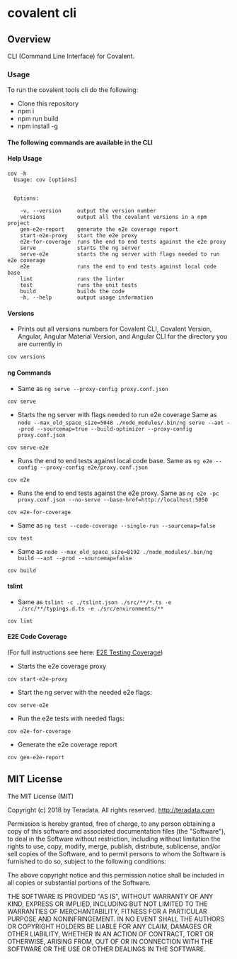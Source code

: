 # covalent cli

## Overview

CLI (Command Line Interface) for Covalent.


### Usage

To run the covalent tools cli do the following:

* Clone this repository
* npm i
* npm run build
* npm install -g

#### The following commands are available in the CLI

#### Help Usage
```
cov -h
  Usage: cov [options]


  Options:

    -v, --version     output the version number
    versions          output all the covalent versions in a npm project
    gen-e2e-report    generate the e2e coverage report
    start-e2e-proxy   start the e2e proxy
    e2e-for-coverage  runs the end to end tests against the e2e proxy
    serve             starts the ng server
    serve-e2e         starts the ng server with flags needed to run e2e coverage
    e2e               runs the end to end tests against local code base
    lint              runs the linter
    test              runs the unit tests
    build             builds the code
    -h, --help        output usage information
```

#### Versions
* Prints out all versions numbers for Covalent CLI, Covalent Version, Angular, Angular Material Version, and Angular CLI for the directory you are currently in
```
cov versions
```

#### ng Commands
* Same as `ng serve --proxy-config proxy.conf.json`
```
cov serve
```

* Starts the ng server with flags needed to run e2e coverage
Same as `node --max_old_space_size=5048 ./node_modules/.bin/ng serve --aot --prod --sourcemap=true --build-optimizer --proxy-config proxy.conf.json`
```
cov serve-e2e
```

* Runs the end to end tests against local code base. Same as `ng e2e --config --proxy-config e2e/proxy.conf.json`
```
cov e2e
```

* Runs the end to end tests against the e2e proxy. Same as `ng e2e -pc proxy.conf.json --no-serve --base-href=http://localhost:5050`
```
cov e2e-for-coverage
```

* Same as `ng test --code-coverage --single-run --sourcemap=false`
```
cov test
```

* Same as `node --max_old_space_size=8192 ./node_modules/.bin/ng build --aot --prod --sourcemap=false`

```
cov build
```

#### tslint
* Same as `tslint -c ./tslint.json ./src/**/*.ts -e ./src/**/typings.d.ts -e ./src/environments/**`
```
cov lint
```

#### E2E Code Coverage
(For full instructions see here: [E2E Testing Coverage](../covalent-e2e-coverage))

* Starts the e2e coverage proxy 
```
cov start-e2e-proxy
```

* Start the ng server with the needed e2e flags:
```
cov serve-e2e
```

* Run the e2e tests with needed flags:
```
cov e2e-for-coverage
```

* Generate the e2e coverage report
```
cov gen-e2e-report
```


## MIT License

The MIT License (MIT)

Copyright (c) 2018 by Teradata. All rights reserved. http://teradata.com

Permission is hereby granted, free of charge, to any person obtaining a copy
of this software and associated documentation files (the "Software"), to deal
in the Software without restriction, including without limitation the rights
to use, copy, modify, merge, publish, distribute, sublicense, and/or sell
copies of the Software, and to permit persons to whom the Software is
furnished to do so, subject to the following conditions:

The above copyright notice and this permission notice shall be included in
all copies or substantial portions of the Software.

THE SOFTWARE IS PROVIDED "AS IS", WITHOUT WARRANTY OF ANY KIND, EXPRESS OR
IMPLIED, INCLUDING BUT NOT LIMITED TO THE WARRANTIES OF MERCHANTABILITY,
FITNESS FOR A PARTICULAR PURPOSE AND NONINFRINGEMENT. IN NO EVENT SHALL THE
AUTHORS OR COPYRIGHT HOLDERS BE LIABLE FOR ANY CLAIM, DAMAGES OR OTHER
LIABILITY, WHETHER IN AN ACTION OF CONTRACT, TORT OR OTHERWISE, ARISING FROM,
OUT OF OR IN CONNECTION WITH THE SOFTWARE OR THE USE OR OTHER DEALINGS IN
THE SOFTWARE.


